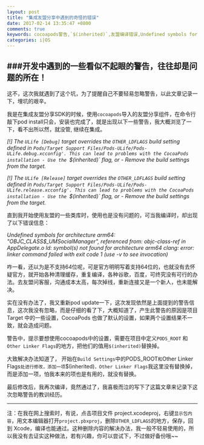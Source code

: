 ```yaml
---
layout: post
title: "集成友盟分享中遇到的奇怪的错误"
date: 2017-02-14 13:35:47 +0800
comments: true
keywords: cocoapods警告,`$(inherited)`,友盟编译错误,Undefined symbols for architecture arm64
categories: i|OS
---
```



###开发中遇到的一些看似不起眼的警告，往往却是问题的所在！
----
这不，这次我就遇到了这个坑，为了提醒自己不要轻易忽略警告，以此文章记录一下，埋坑的艰辛。   

我是在集成友盟分享SDK的时候，使用`cocoapods`导入的友盟分享组件，在命令行敲下pod install只会，安装也完成了，就是出现以下一些警告，我大概浏览了一下，看不出所以然，就没管, 继续在集成。
<!--more-->
<i>[!] The `ULife [Debug]` target overrides the `OTHER_LDFLAGS` build setting defined in `Pods/Target Support Files/Pods-ULife/Pods-ULife.debug.xcconfig'. This can lead to problems with the CocoaPods installation
    - Use the `$(inherited)` flag, or
    - Remove the build settings from the target.

[!] The `ULife [Release]` target overrides the `OTHER_LDFLAGS` build setting defined in `Pods/Target Support Files/Pods-ULife/Pods-ULife.release.xcconfig'. This can lead to problems with the CocoaPods installation
    - Use the `$(inherited)` flag, or
    - Remove the build settings from the target.  
</i>

直到我开始使用友盟的一些类库时，使用也是没有问题的，可当我编译时，却出现了以下错误信息：  

<i>Undefined symbols for architecture arm64:
  "_OBJC_CLASS_$_UMSocialManager", referenced from:
      objc-class-ref in AppDelegate.o
ld: symbol(s) not found for architecture arm64
clang: error: linker command failed with exit code 1 (use -v to see invocation) </i>  

咋一看，还以为是不支持64位呢，可是官方明明写着支持64位的，也就没有去怀疑官方，就开始各种清理缓存，重复编译，各种谷歌，百度，可终究没有可行的办法。去友盟问客服，沟通成本太高，每次掉线，重新连接又是一个新人，也未能解决。   

实在没有办法了，我又重新pod update一下，这次发现依然是上面提到的警告信息，这次我没有忽略，而是仔细的看了下，大概知道了，产生此警告的原因是项目 Target 中的一些设置，CocoaPods 也做了默认的设置，如果两个设置结果不一致，就会造成问题。 

警告中，提示要想使用cocoapods中的设置，需要在项目中定义`PODS_ROOT` 和 `Other Linker Flags`的地方，把他们的值用`$(inherited)`替换掉。   

大致解决办法知道了， 开始在`Build Settings`中的PODS_ROOT` 和 `Other Linker Flags`处进行修改，添加一项`$(inherited)`，Other Linker Flags`我这里没有替换掉，而是添加一项，怕我本来的项也是有用的，就没有替换。  

最后修改后，我再次编译，竟然通过了，我喜极而泣的写下了这篇文章来记录下这次忽略警告的教训经历。  

---
注：在我在网上搜索时，有说，点击项目文件 project.xcodeproj，右键`显示包内容`，用文本编辑器打开`project.pbxproj`，删除`OTHER_LDFLAGS`的地方，保存，回到 Xcode，编译也能通过。这种删除内容的解决办法，我一般不轻易使用的，所以我没有去证实这种做法，若有兴趣，你可以尝试下，不过做好备份哦~~

